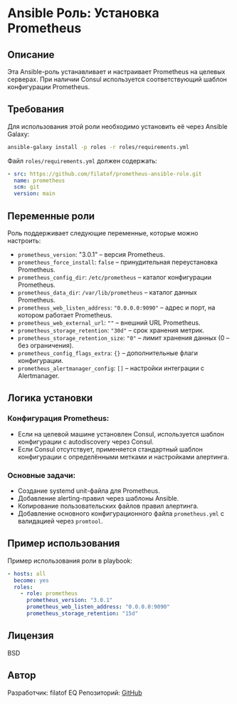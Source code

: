 # Ansible Роль: Установка Prometheus

## Описание
Эта Ansible-роль устанавливает и настраивает Prometheus на целевых серверах. При наличии Consul используется соответствующий шаблон конфигурации Prometheus.

## Требования
Для использования этой роли необходимо установить её через Ansible Galaxy:

```bash
ansible-galaxy install -p roles -r roles/requirements.yml
```

Файл `roles/requirements.yml` должен содержать:

```yaml
- src: https://github.com/filatof/prometheus-ansible-role.git
  name: prometheus
  scm: git
  version: main
```

## Переменные роли
Роль поддерживает следующие переменные, которые можно настроить:

- `prometheus_version`: "3.0.1" – версия Prometheus.
- `prometheus_force_install`: `false` – принудительная переустановка Prometheus.
- `prometheus_config_dir`: `/etc/prometheus` – каталог конфигурации Prometheus.
- `prometheus_data_dir`: `/var/lib/prometheus` – каталог данных Prometheus.
- `prometheus_web_listen_address`: `"0.0.0.0:9090"` – адрес и порт, на котором работает Prometheus.
- `prometheus_web_external_url`: `""` – внешний URL Prometheus.
- `prometheus_storage_retention`: `"30d"` – срок хранения метрик.
- `prometheus_storage_retention_size`: `"0"` – лимит хранения данных (0 – без ограничения).
- `prometheus_config_flags_extra`: `{}` – дополнительные флаги конфигурации.
- `prometheus_alertmanager_config`: `[]` – настройки интеграции с Alertmanager.

## Логика установки
### Конфигурация Prometheus:
- Если на целевой машине установлен Consul, используется шаблон конфигурации с autodiscovery через Consul.
- Если Consul отсутствует, применяется стандартный шаблон конфигурации с определёнными метками и настройками алертинга.

### Основные задачи:
- Создание systemd unit-файла для Prometheus.
- Добавление alerting-правил через шаблоны Ansible.
- Копирование пользовательских файлов правил алертинга.
- Добавление основного конфигурационного файла `prometheus.yml` с валидацией через `promtool`.

## Пример использования
Пример использования роли в playbook:

```yaml
- hosts: all
  become: yes
  roles:
    - role: prometheus
      prometheus_version: "3.0.1"
      prometheus_web_listen_address: "0.0.0.0:9090"
      prometheus_storage_retention: "15d"
```

## Лицензия
BSD

## Автор
Разработчик: filatof EQ
Репозиторий: [GitHub](https://github.com/filatof/prometheus-ansible-role)

